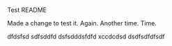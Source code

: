 Test README

Made a change to test it. Again. Another time. Time.

dfdsfsd sdfsddfd
dsfsdddsfdfd
xccdcdsd
dsdfsdfdfsdf
